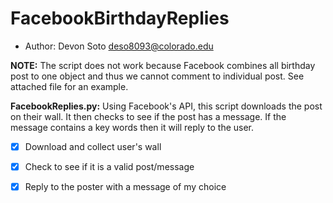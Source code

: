 # FacebookBirthdayReplies


* Author:
Devon Soto
deso8093@colorado.edu

**NOTE:** The script does not work because Facebook combines all birthday post to one object and thus we cannot comment to individual post. See attached file for an example.

**FacebookReplies.py:** Using Facebook's API, this script downloads the post on their wall. It then checks to see if the post has a message. If the message contains a key words then it will reply to the user. 

- [x] Download and collect user's wall 
- [x] Check to see if it is a valid post/message
- [x] Reply to the poster with a message of my choice

